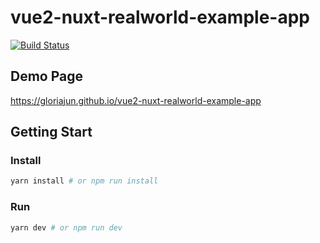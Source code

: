 # vue2-nuxt-realworld-example-app

[![Build Status](https://travis-ci.com/gloriaJun/vue2-nuxt-realworld-example-app.svg?branch=master)](https://travis-ci.com/gloriaJun/vue2-nuxt-realworld-example-app)

## Demo Page
https://gloriajun.github.io/vue2-nuxt-realworld-example-app

## Getting Start

### Install

```bash
yarn install # or npm run install
```

### Run

```bash
yarn dev # or npm run dev
```
